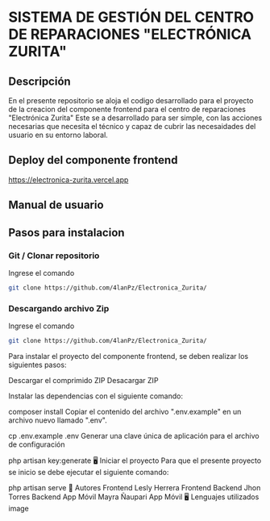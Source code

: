 # SISTEMA DE GESTIÓN DEL CENTRO DE REPARACIONES "ELECTRÓNICA ZURITA"

## Descripción
En el presente repositorio se aloja el codigo desarrollado para el proyecto de la creacion del componente frontend para el centro de reparaciones "Electrónica Zurita"
Este se a desarrollado para ser simple, con las acciones necesarias que necesita el técnico y capaz de cubrir las necesaidades del usuario en su entorno laboral.

## Deploy del componente frontend
https://electronica-zurita.vercel.app

## Manual de usuario



## Pasos para instalacion

### Git / Clonar repositorio
Ingrese el comando 

```bash
git clone https://github.com/4lanPz/Electronica_Zurita/
```

### Descargando archivo Zip
Ingrese el comando 

```bash
git clone https://github.com/4lanPz/Electronica_Zurita/
```

Para instalar el proyecto del componente frontend, se deben realizar los siguientes pasos:

Descargar el comprimido ZIP Desacargar ZIP

Instalar las dependencias con el siguiente comando:

composer install
Copiar el contenido del archivo ".env.example" en un archivo nuevo llamado ".env".

cp .env.example .env 
Generar una clave única de aplicación para el archivo de configuración

php artisan key:generate 
🖥️ Iniciar el proyecto
Para que el presente proyecto se inicio se debe ejecutar el siguiente comando:

php artisan serve 
📝 Autores
Frontend Lesly Herrera Frontend
Backend Jhon Torres Backend
App Móvil Mayra Ñaupari App Móvil
🖥 Lenguajes utilizados
image
